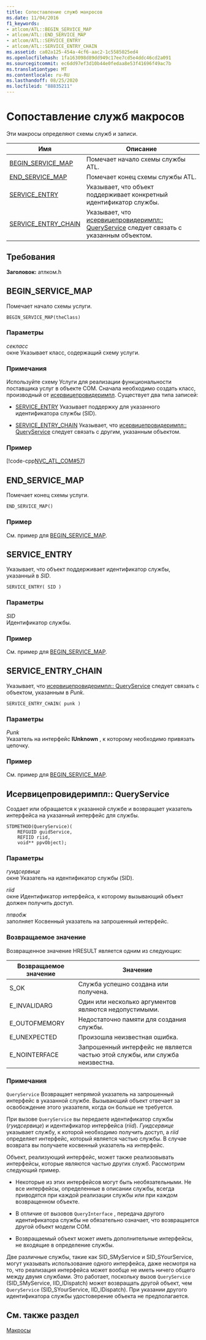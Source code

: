 ```yaml
---
title: Сопоставление служб макросов
ms.date: 11/04/2016
f1_keywords:
- atlcom/ATL::BEGIN_SERVICE_MAP
- atlcom/ATL::END_SERVICE_MAP
- atlcom/ATL::SERVICE_ENTRY
- atlcom/ATL::SERVICE_ENTRY_CHAIN
ms.assetid: ca02a125-454a-4cf6-aac2-1c5585025ed4
ms.openlocfilehash: 1fa163098d89dd949c17ee7cd5e4ddc46cd2a091
ms.sourcegitcommit: ec6dd97ef3d10b44e0fedaa8e53f41696f49ac7b
ms.translationtype: MT
ms.contentlocale: ru-RU
ms.lasthandoff: 08/25/2020
ms.locfileid: "88835211"
---
```

# <a name="service-map-macros"></a>Сопоставление служб макросов

Эти макросы определяют схемы служб и записи.

|Имя|Описание|
|-|-|
|[BEGIN_SERVICE_MAP](#begin_service_map)|Помечает начало схемы службы ATL.|
|[END_SERVICE_MAP](#end_service_map)|Помечает конец схемы службы ATL.|
|[SERVICE_ENTRY](#service_entry)|Указывает, что объект поддерживает конкретный идентификатор службы.|
|[SERVICE_ENTRY_CHAIN](#service_entry_chain)|Указывает, что [исервицепровидеримпл:: QueryService](#queryservice) следует связать с указанным объектом.|

## <a name="requirements"></a>Требования

**Заголовок:** атлком.h

## <a name="begin_service_map"></a><a name="begin_service_map"></a> BEGIN_SERVICE_MAP

Помечает начало схемы услуги.

```
BEGIN_SERVICE_MAP(theClass)
```

### <a name="parameters"></a>Параметры

*секласс*<br/>
окне Указывает класс, содержащий схему услуги.

### <a name="remarks"></a>Примечания

Используйте схему Услуги для реализации функциональности поставщика услуг в объекте COM. Сначала необходимо создать класс, производный от [исервицепровидеримпл](../../atl/reference/iserviceproviderimpl-class.md). Существует два типа записей:

- [SERVICE_ENTRY](#service_entry)   Указывает поддержку для указанного идентификатора службы (SID).

- [SERVICE_ENTRY_CHAIN](#service_entry_chain)   Указывает, что [исервицепровидеримпл:: QueryService](#queryservice) следует связать с другим, указанным объектом.

### <a name="example"></a>Пример

[!code-cpp[NVC_ATL_COM#57](../../atl/codesnippet/cpp/service-map-macros_1.h)]

## <a name="end_service_map"></a><a name="end_service_map"></a> END_SERVICE_MAP

Помечает конец схемы услуги.

```
END_SERVICE_MAP()
```

### <a name="example"></a>Пример

См. пример для [BEGIN_SERVICE_MAP](#begin_service_map).

## <a name="service_entry"></a><a name="service_entry"></a> SERVICE_ENTRY

Указывает, что объект поддерживает идентификатор службы, указанный в *SID*.

```
SERVICE_ENTRY( SID )
```

### <a name="parameters"></a>Параметры

*SID*<br/>
Идентификатор службы.

### <a name="example"></a>Пример

См. пример для [BEGIN_SERVICE_MAP](#begin_service_map).

## <a name="service_entry_chain"></a><a name="service_entry_chain"></a> SERVICE_ENTRY_CHAIN

Указывает, что [исервицепровидеримпл:: QueryService](#queryservice) следует связать с объектом, указанным в *Punk*.

```
SERVICE_ENTRY_CHAIN( punk )
```

### <a name="parameters"></a>Параметры

*Punk*<br/>
Указатель на интерфейс **IUnknown** , к которому необходимо привязать цепочку.

### <a name="example"></a>Пример

См. пример для [BEGIN_SERVICE_MAP](#begin_service_map).

## <a name="iserviceproviderimplqueryservice"></a><a name="queryservice"></a> Исервицепровидеримпл:: QueryService

Создает или обращается к указанной службе и возвращает указатель интерфейса на указанный интерфейс для службы.

```
STDMETHOD(QueryService)(
    REFGUID guidService,
    REFIID riid,
    void** ppvObject);
```

### <a name="parameters"></a>Параметры

*гуидсервице*<br/>
окне Указатель на идентификатор службы (SID).

*riid*<br/>
окне Идентификатор интерфейса, к которому вызывающий объект должен получить доступ.

*ппвобж*<br/>
заполняет Косвенный указатель на запрошенный интерфейс.

### <a name="return-value"></a>Возвращаемое значение

Возвращенное значение HRESULT является одним из следующих:

|Возвращаемое значение|Значение|
|------------------|-------------|
|S_OK|Служба успешно создана или получена.|
|E_INVALIDARG|Один или несколько аргументов являются недопустимыми.|
|E_OUTOFMEMORY|Недостаточно памяти для создания службы.|
|E_UNEXPECTED|Произошла неизвестная ошибка.|
|E_NOINTERFACE|Запрошенный интерфейс не является частью этой службы, или служба неизвестна.|

### <a name="remarks"></a>Примечания

`QueryService` Возвращает непрямой указатель на запрошенный интерфейс в указанной службе. Вызывающий объект отвечает за освобождение этого указателя, когда он больше не требуется.

При вызове `QueryService` вы передаете идентификатор службы (*гуидсервице*) и идентификатор интерфейса (*riid*). *Гуидсервице* указывает службу, к которой необходимо получить доступ, а *riid* определяет интерфейс, который является частью службы. В случае возврата вы получаете косвенный указатель на интерфейс.

Объект, реализующий интерфейс, может также реализовывать интерфейсы, которые являются частью других служб. Рассмотрим следующий пример.

- Некоторые из этих интерфейсов могут быть необязательными. Не все интерфейсы, определенные в описании службы, всегда приводятся при каждой реализации службы или при каждом возвращенном объекте.

- В отличие от вызовов `QueryInterface` , передача другого идентификатора службы не обязательно означает, что возвращается другой объект модели COM.

- Возвращаемый объект может иметь дополнительные интерфейсы, не входящие в определение службы.

Две различные службы, такие как SID_SMyService и SID_SYourService, могут указывать использование одного интерфейса, даже несмотря на то, что реализация интерфейса может вообще не иметь ничего общего между двумя службами. Это работает, поскольку вызов `QueryService` (SID_SMyService, IID_IDispatch) может возвращать другой объект, чем `QueryService` (SID_SYourService, IID_IDispatch). При указании другого идентификатора службы удостоверение объекта не предполагается.

## <a name="see-also"></a>См. также раздел

[Макросы](../../atl/reference/atl-macros.md)
